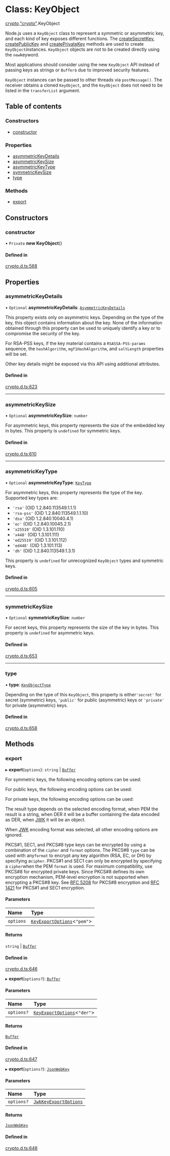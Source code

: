 # Class: KeyObject

[crypto](../modules/crypto.md).["crypto"](../modules/crypto._crypto_.md).KeyObject

Node.js uses a `KeyObject` class to represent a symmetric or asymmetric key,
and each kind of key exposes different functions. The [createSecretKey](../modules/crypto._crypto_.md#createsecretkey), [createPublicKey](../modules/crypto._crypto_.md#createpublickey) and [createPrivateKey](../modules/crypto._crypto_.md#createprivatekey) methods are used to create `KeyObject`instances. `KeyObject`
objects are not to be created directly using the `new`keyword.

Most applications should consider using the new `KeyObject` API instead of
passing keys as strings or `Buffer`s due to improved security features.

`KeyObject` instances can be passed to other threads via `postMessage()`.
The receiver obtains a cloned `KeyObject`, and the `KeyObject` does not need to
be listed in the `transferList` argument.

## Table of contents

### Constructors

- [constructor](crypto._crypto_.KeyObject.md#constructor)

### Properties

- [asymmetricKeyDetails](crypto._crypto_.KeyObject.md#asymmetrickeydetails)
- [asymmetricKeySize](crypto._crypto_.KeyObject.md#asymmetrickeysize)
- [asymmetricKeyType](crypto._crypto_.KeyObject.md#asymmetrickeytype)
- [symmetricKeySize](crypto._crypto_.KeyObject.md#symmetrickeysize)
- [type](crypto._crypto_.KeyObject.md#type)

### Methods

- [export](crypto._crypto_.KeyObject.md#export)

## Constructors

### constructor

• `Private` **new KeyObject**()

#### Defined in

[crypto.d.ts:568](https://github.com/goodcodedev/bun-types/blob/8bd1b3a/crypto.d.ts#L568)

## Properties

### asymmetricKeyDetails

• `Optional` **asymmetricKeyDetails**: [`AsymmetricKeyDetails`](../interfaces/crypto._crypto_.AsymmetricKeyDetails.md)

This property exists only on asymmetric keys. Depending on the type of the key,
this object contains information about the key. None of the information obtained
through this property can be used to uniquely identify a key or to compromise
the security of the key.

For RSA-PSS keys, if the key material contains a `RSASSA-PSS-params` sequence,
the `hashAlgorithm`, `mgf1HashAlgorithm`, and `saltLength` properties will be
set.

Other key details might be exposed via this API using additional attributes.

#### Defined in

[crypto.d.ts:623](https://github.com/goodcodedev/bun-types/blob/8bd1b3a/crypto.d.ts#L623)

___

### asymmetricKeySize

• `Optional` **asymmetricKeySize**: `number`

For asymmetric keys, this property represents the size of the embedded key in
bytes. This property is `undefined` for symmetric keys.

#### Defined in

[crypto.d.ts:610](https://github.com/goodcodedev/bun-types/blob/8bd1b3a/crypto.d.ts#L610)

___

### asymmetricKeyType

• `Optional` **asymmetricKeyType**: [`KeyType`](../modules/crypto._crypto_.md#keytype)

For asymmetric keys, this property represents the type of the key. Supported key
types are:

* `'rsa'` (OID 1.2.840.113549.1.1.1)
* `'rsa-pss'` (OID 1.2.840.113549.1.1.10)
* `'dsa'` (OID 1.2.840.10040.4.1)
* `'ec'` (OID 1.2.840.10045.2.1)
* `'x25519'` (OID 1.3.101.110)
* `'x448'` (OID 1.3.101.111)
* `'ed25519'` (OID 1.3.101.112)
* `'ed448'` (OID 1.3.101.113)
* `'dh'` (OID 1.2.840.113549.1.3.1)

This property is `undefined` for unrecognized `KeyObject` types and symmetric
keys.

#### Defined in

[crypto.d.ts:605](https://github.com/goodcodedev/bun-types/blob/8bd1b3a/crypto.d.ts#L605)

___

### symmetricKeySize

• `Optional` **symmetricKeySize**: `number`

For secret keys, this property represents the size of the key in bytes. This
property is `undefined` for asymmetric keys.

#### Defined in

[crypto.d.ts:653](https://github.com/goodcodedev/bun-types/blob/8bd1b3a/crypto.d.ts#L653)

___

### type

• **type**: [`KeyObjectType`](../modules/crypto._crypto_.md#keyobjecttype)

Depending on the type of this `KeyObject`, this property is either`'secret'` for secret (symmetric) keys, `'public'` for public (asymmetric) keys
or `'private'` for private (asymmetric) keys.

#### Defined in

[crypto.d.ts:658](https://github.com/goodcodedev/bun-types/blob/8bd1b3a/crypto.d.ts#L658)

## Methods

### export

▸ **export**(`options`): `string` \| [`Buffer`](../modules/buffer._buffer_.md#buffer)

For symmetric keys, the following encoding options can be used:

For public keys, the following encoding options can be used:

For private keys, the following encoding options can be used:

The result type depends on the selected encoding format, when PEM the
result is a string, when DER it will be a buffer containing the data
encoded as DER, when [JWK](https://tools.ietf.org/html/rfc7517) it will be an object.

When [JWK](https://tools.ietf.org/html/rfc7517) encoding format was selected, all other encoding options are
ignored.

PKCS#1, SEC1, and PKCS#8 type keys can be encrypted by using a combination of
the `cipher` and `format` options. The PKCS#8 `type` can be used with any`format` to encrypt any key algorithm (RSA, EC, or DH) by specifying a`cipher`. PKCS#1 and SEC1 can only be
encrypted by specifying a `cipher`when the PEM `format` is used. For maximum compatibility, use PKCS#8 for
encrypted private keys. Since PKCS#8 defines its own
encryption mechanism, PEM-level encryption is not supported when encrypting
a PKCS#8 key. See [RFC 5208](https://www.rfc-editor.org/rfc/rfc5208.txt) for PKCS#8 encryption and [RFC 1421](https://www.rfc-editor.org/rfc/rfc1421.txt) for
PKCS#1 and SEC1 encryption.

#### Parameters

| Name | Type |
| :------ | :------ |
| `options` | [`KeyExportOptions`](../interfaces/crypto._crypto_.KeyExportOptions.md)<``"pem"``\> |

#### Returns

`string` \| [`Buffer`](../modules/buffer._buffer_.md#buffer)

#### Defined in

[crypto.d.ts:646](https://github.com/goodcodedev/bun-types/blob/8bd1b3a/crypto.d.ts#L646)

▸ **export**(`options?`): [`Buffer`](../modules/buffer._buffer_.md#buffer)

#### Parameters

| Name | Type |
| :------ | :------ |
| `options?` | [`KeyExportOptions`](../interfaces/crypto._crypto_.KeyExportOptions.md)<``"der"``\> |

#### Returns

[`Buffer`](../modules/buffer._buffer_.md#buffer)

#### Defined in

[crypto.d.ts:647](https://github.com/goodcodedev/bun-types/blob/8bd1b3a/crypto.d.ts#L647)

▸ **export**(`options?`): [`JsonWebKey`](../interfaces/crypto._crypto_.JsonWebKey.md)

#### Parameters

| Name | Type |
| :------ | :------ |
| `options?` | [`JwkKeyExportOptions`](../interfaces/crypto._crypto_.JwkKeyExportOptions.md) |

#### Returns

[`JsonWebKey`](../interfaces/crypto._crypto_.JsonWebKey.md)

#### Defined in

[crypto.d.ts:648](https://github.com/goodcodedev/bun-types/blob/8bd1b3a/crypto.d.ts#L648)
